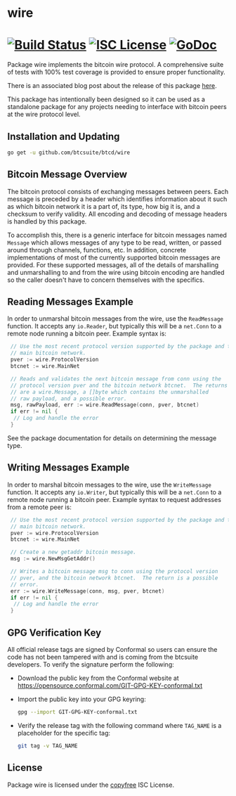 wire
====

[![Build Status](https://github.com/dashpay/dashd-go/workflows/Build%20and%20Test/badge.svg)](https://github.com/btcsuite/btcd/actions)
[![ISC License](http://img.shields.io/badge/license-ISC-blue.svg)](http://copyfree.org)
[![GoDoc](https://img.shields.io/badge/godoc-reference-blue.svg)](https://pkg.go.dev/github.com/btcsuite/btcd/wire)
=======

Package wire implements the bitcoin wire protocol.  A comprehensive suite of
tests with 100% test coverage is provided to ensure proper functionality.

There is an associated blog post about the release of this package
[here](https://blog.conformal.com/btcwire-the-bitcoin-wire-protocol-package-from-btcd/).

This package has intentionally been designed so it can be used as a standalone
package for any projects needing to interface with bitcoin peers at the wire
protocol level.

## Installation and Updating

```bash
go get -u github.com/btcsuite/btcd/wire
```

## Bitcoin Message Overview

The bitcoin protocol consists of exchanging messages between peers. Each message
is preceded by a header which identifies information about it such as which
bitcoin network it is a part of, its type, how big it is, and a checksum to
verify validity. All encoding and decoding of message headers is handled by this
package.

To accomplish this, there is a generic interface for bitcoin messages named
`Message` which allows messages of any type to be read, written, or passed
around through channels, functions, etc. In addition, concrete implementations
of most of the currently supported bitcoin messages are provided. For these
supported messages, all of the details of marshalling and unmarshalling to and
from the wire using bitcoin encoding are handled so the caller doesn't have to
concern themselves with the specifics.

## Reading Messages Example

In order to unmarshal bitcoin messages from the wire, use the `ReadMessage`
function. It accepts any `io.Reader`, but typically this will be a `net.Conn`
to a remote node running a bitcoin peer.  Example syntax is:

```Go
 // Use the most recent protocol version supported by the package and the
 // main bitcoin network.
 pver := wire.ProtocolVersion
 btcnet := wire.MainNet

 // Reads and validates the next bitcoin message from conn using the
 // protocol version pver and the bitcoin network btcnet.  The returns
 // are a wire.Message, a []byte which contains the unmarshalled
 // raw payload, and a possible error.
 msg, rawPayload, err := wire.ReadMessage(conn, pver, btcnet)
 if err != nil {
  // Log and handle the error
 }
```

See the package documentation for details on determining the message type.

## Writing Messages Example

In order to marshal bitcoin messages to the wire, use the `WriteMessage`
function. It accepts any `io.Writer`, but typically this will be a `net.Conn`
to a remote node running a bitcoin peer. Example syntax to request addresses
from a remote peer is:

```Go
 // Use the most recent protocol version supported by the package and the
 // main bitcoin network.
 pver := wire.ProtocolVersion
 btcnet := wire.MainNet

 // Create a new getaddr bitcoin message.
 msg := wire.NewMsgGetAddr()

 // Writes a bitcoin message msg to conn using the protocol version
 // pver, and the bitcoin network btcnet.  The return is a possible
 // error.
 err := wire.WriteMessage(conn, msg, pver, btcnet)
 if err != nil {
  // Log and handle the error
 }
```

## GPG Verification Key

All official release tags are signed by Conformal so users can ensure the code
has not been tampered with and is coming from the btcsuite developers.  To
verify the signature perform the following:

- Download the public key from the Conformal website at
  <https://opensource.conformal.com/GIT-GPG-KEY-conformal.txt>

- Import the public key into your GPG keyring:

  ```bash
  gpg --import GIT-GPG-KEY-conformal.txt
  ```

- Verify the release tag with the following command where `TAG_NAME` is a
  placeholder for the specific tag:

  ```bash
  git tag -v TAG_NAME
  ```

## License

Package wire is licensed under the [copyfree](http://copyfree.org) ISC
License.
